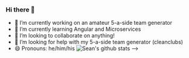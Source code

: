 ### Hi there 👋
- 🔭 I’m currently working on an amateur 5-a-side team generator
- 🌱 I’m currently learning Angular and Microservices
- 👯 I’m looking to collaborate on anything!
- 🤔 I’m looking for help with my 5-a-side team generator (cleanclubs)
- 😄 Pronouns: he/him/his
![Sean's github stats](https://github-readme-stats.vercel.app/api?username=seanr89&show_icons=true)
-->
